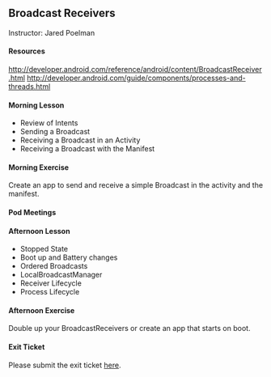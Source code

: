 ## Broadcast Receivers
Instructor: Jared Poelman

#### Resources
http://developer.android.com/reference/android/content/BroadcastReceiver.html
http://developer.android.com/guide/components/processes-and-threads.html

#### Morning Lesson  
* Review of Intents 
* Sending a Broadcast  
* Receiving a Broadcast in an Activity  
* Receiving a Broadcast with the Manifest  

#### Morning Exercise  
Create an app to send and receive a simple Broadcast in the activity and the manifest.  

#### Pod Meetings  

#### Afternoon Lesson  
* Stopped State  
* Boot up and Battery changes  
* Ordered Broadcasts  
* LocalBroadcastManager  
* Receiver Lifecycle  
* Process Lifecycle  


#### Afternoon Exercise
Double up your BroadcastReceivers or create an app that starts on boot.

#### Exit Ticket  
Please submit the exit ticket [here](https://docs.google.com/forms/d/1YOnIqu8FAXkSjymIrOS3zUAvLyB0xrsZSKiKa2krMDk/viewform).  
